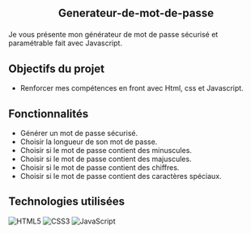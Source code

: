 ## <p align="center">Generateur-de-mot-de-passe</p>
Je vous présente mon générateur de mot de passe sécurisé et paramétrable fait avec Javascript.

## Objectifs du projet

- Renforcer mes compétences en front avec  Html, css et Javascript.

## Fonctionnalités

-  Générer un mot de passe sécurisé.
-  Choisir la longueur de son mot de passe.
-  Choisir si le mot de passe contient des minuscules.
-  Choisir si le mot de passe contient des majuscules.
-  Choisir si le mot de passe contient des chiffres.
-  Choisir si le mot de passe contient des caractères spéciaux.

## Technologies utilisées

![HTML5](https://img.shields.io/badge/html5-%23E34F26.svg?style=for-the-badge&logo=html5&logoColor=white)
![CSS3](https://img.shields.io/badge/css3-%231572B6.svg?style=for-the-badge&logo=css3&logoColor=white)
![JavaScript](https://img.shields.io/badge/javascript-%23323330.svg?style=for-the-badge&logo=javascript&logoColor=%23F7DF1E)
